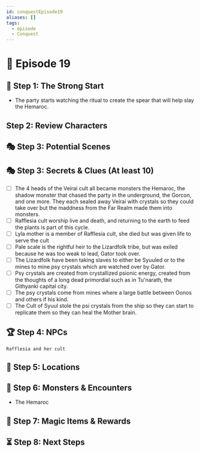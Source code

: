 ```yaml
---
id: conquestEpisode19
aliases: []
tags:
  - episode
  - Conquest
---
```


# 📜 Episode 19 

## 🎯 Step 1: The Strong Start  
- The party starts watching the ritual to create the spear that will help slay the Hemaroc.

## Step 2: Review Characters

## 🎭 Step 3: Potential Scenes  

## 🎭 Step 3: Secrets & Clues (At least 10)  
- [ ] The 4 heads of the Veirai cult all became monsters the Hemaroc, the shadow monster that chased the party in the underground, the Gorcon, and one more. They each sealed away Veirai with crystals so they could take over but the maddness from the Far Realm made them into monsters.
- [ ] Rafflesia cult worship live and death, and returning to the earth to feed the plants is part of this cycle.
- [ ] Lyla mother is a member of Rafflesia cult, she died but was given life to serve the cult
- [ ] Pale scale is the rightful heir to the Lizardfolk tribe, but was exiled because he was too weak to lead, Gator took over.
- [ ] The Lizardfolk have been taking slaves to either be Syuuled or to the mines to mine psy crystals which are watched over by Gator.
- [ ] Psy crystals are created from crystallized psionic energy, created from the thoughts of a long dead primordial such as in Tu'narath, the Githyanki capital city.
- [ ] The psy crystals come from mines where a large battle between Oonos and others if his kind.
- [ ] The Cult of Syuul stole the psi crystals from the ship so they can start to replicate them so they can heal the Mother brain.

## 🏆 Step 4: NPCs  
    Rafflesia and her cult

## 🏰 Step 5: Locations  
## 🎲 Step 6: Monsters & Encounters  
- The Hemaroc

## 🎁 Step 7: Magic Items & Rewards  

## ⏳ Step 8: Next Steps  


